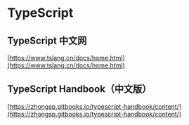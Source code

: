 # TypeScript

## TypeScript 中文网

[https://www.tslang.cn/docs/home.html](https://www.tslang.cn/docs/home.html)

## TypeScript Handbook（中文版）

[https://zhongsp.gitbooks.io/typescript-handbook/content/](https://zhongsp.gitbooks.io/typescript-handbook/content/)